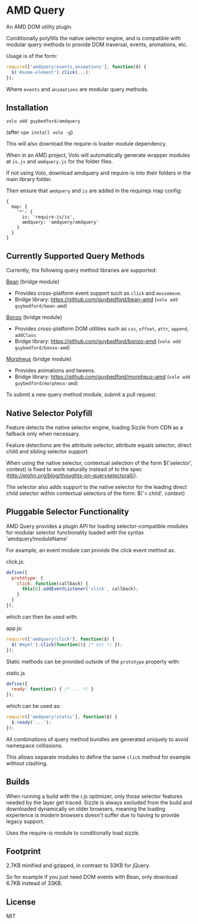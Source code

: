 AMD Query
===

An AMD DOM utility plugin.

Conditionally polyfills the native selector engine, and is compatible with modular
query methods to provide DOM traversal, events, animations, etc.

Usage is of the form:

```javascript
require(['amdquery!events,animations'], function($) {
  $('#some-element').click(...);
});
```

Where `events` and `animations` are modular query methods.


Installation
---

`volo add guybedford/amdquery`

(after `npm install volo -g`)

This will also download the require-is loader module dependency.

When in an AMD project, Volo will automatically generate wrapper modules at `is.js` and `amdquery.js` for the folder files.

If not using Volo, download amdquery and require-is into their folders in the main library folder. 

Then ensure that `amdquery` and `is` are added in the requirejs map config:

```
{
  map: {
    '*': {
      is: 'require-is/is',
      amdquery: 'amdquery/amdquery'
    }
  }
}
```


Currently Supported Query Methods
---

Currently, the following query method libraries are supported:

[Bean](https://github.com/fat/bean) (bridge module)
  * Provides cross-platform event support such as `click` and `mousemove`.
  * Bridge library: https://github.com/guybedford/bean-amd (`volo add guybedford/bean-amd`)


[Bonzo](https://github.com/ded/bonzo) (bridge module)
  * Provides cross-platform DOM utilities such as `css`, `offset`, `attr`, `append`, `addClass`
  * Bridge library: https://github.com/guybedford/bonzo-amd (`volo add guybedford/bonzo-amd`)

[Morpheus](https://github.com/ded/morpheus) (bridge module)
  * Provides animations and tweens.
  * Bridge library: https://github.com/guybedford/morpheus-amd (`volo add guybedford/morpheus-amd`)

To submit a new query method module, submit a pull request.


Native Selector Polyfill
---

Feature detects the native selector engine, loading Sizzle from CDN as a fallback only
when necessary.

Feature detections are the attribute selector, attribute equals selector, direct child
and sibling selector support.

When using the native selector, contextual selection of the form $('selector', context)
is fixed to work naturally instead of to the spec (http://ejohn.org/blog/thoughts-on-queryselectorall/).

The selector also adds support to the native selector for the leading direct child selector within 
contextual selectors of the form: $('> child', context)


Pluggable Selector Functionality
--------------------------------

AMD Query provides a plugin API for loading selector-compatible modules for modular selector functionality
loaded with the syntax 'amdquery!moduleName'

For example, an event module can provide the click event method as:

click.js:
```javascript
define({
  prototype: {
    click: function(callback) {
      this[0].addEventListener('click', callback);
    }
  }
});
```

which can then be used with:

app.js:
```javascript
require(['amdquery!click'], function($) {
  $('#myel').click(function(){ /* etc */ });
});
```

Static methods can be provided outside of the `prototype` property with:

static.js
```javascript
define({
  ready: function() { /* ... */ }
});
```

which can be used as:

```javascript
require(['amdquery!static'], function($) {
  $.ready('...');
});
```

All combinations of query method bundles are generated uniquely to avoid namespace collissions.

This allows separate modules to define the same `click` method for example without clashing.


Builds
------

When running a build with the r.js optimizer, only those selector features needed by the
layer get traced. Sizzle is always excluded from the build and downloaded dynamically on
older browsers, meaning the loading experience is modern browsers doesn't suffer due to
having to provide legacy support.

Uses the require-is module to conditionally load sizzle.


Footprint
---

2.7KB minified and gzipped, in contrast to 33KB for jQuery.

So for example if you just need DOM events with Bean, only download 6.7KB instead of 33KB.

License
---

MIT
